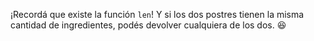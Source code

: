 ¡Recordá que existe la función `len`! Y si los dos postres tienen la misma cantidad de ingredientes, podés devolver cualquiera de los dos. :satisfied: